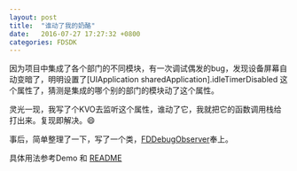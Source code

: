 ```yaml
---
layout: post
title:  "谁动了我的奶酪"
date:   2016-07-27 17:27:32 +0800
categories: FDSDK
---
```


因为项目中集成了各个部门的不同模块，有一次调试偶发的bug，发现设备屏幕自动变暗了，明明设置了[UIApplication sharedApplication].idleTimerDisabled 这个属性了，猜测是集成的哪个别的部门的模块动了这个属性。


灵光一现，我写了个KVO去监听这个属性，谁动了它，我就把它的函数调用栈给打出来。复现即解决。😄

事后，简单整理了一下，写了一个类，[FDDebugObserver](https://github.com/toolazytoname/FDDebugObserver)奉上。

具体用法参考Demo 和 [README](https://github.com/toolazytoname/FDDebugObserver/blob/master/README.md)